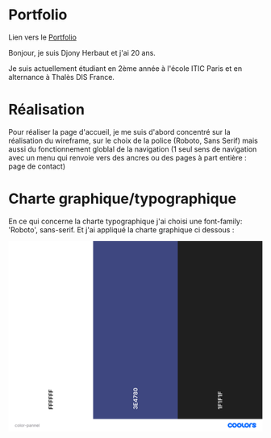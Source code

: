  # Portfolio 
Lien vers le [Portfolio](https://djony-herbaut.github.io/Portfolio_2024/)

Bonjour, je suis Djony Herbaut et j'ai 20 ans. 

Je suis actuellement étudiant en 2ème année à l'école ITIC Paris et 
en alternance à Thalès DIS France.

# Réalisation 
Pour réaliser la page d'accueil, je me suis d'abord concentré sur la réalisation du wireframe, sur le choix de la police (Roboto, Sans Serif) mais aussi du fonctionnement globlal de la navigation (1 seul sens de navigation avec un menu qui renvoie vers des ancres ou des pages à part entière : page de contact)

# Charte graphique/typographique

En ce qui concerne la charte typographique j'ai choisi une font-family: 'Roboto', sans-serif. 
Et j'ai appliqué la charte graphique ci dessous :

![PALETTECOLOORS.png](./asset/color-pannel.png)


